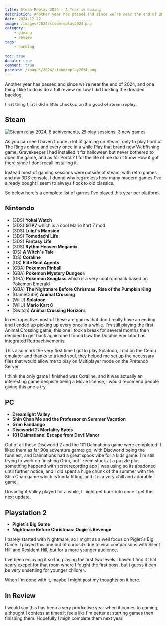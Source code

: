 ```yaml
---
title: Steam Replay 2024 - A Year in Gaming
description: Another year has passed and since we´re near the end of 2024, and one thing I like to do is do a full review on how I did tackling the dreaded backlog. 
date: 2024-12-27
image: /images/2024/steamreplay2024.png
category:
    - gaming
    - review
tags:
    - backlog
    
toc: true
donate: true
comment: true
preview: /images/2024/steamreplay2024.png
---
```

Another year has passed and since we´re near the end of 2024, and one thing I like to do is do a full review on how I did tackling the dreaded backlog. 

First thing first i did a little checkup on the good ol steam replay.

## Steam

![Steam relay 2024, 8 achivements, 28 play sessions, 3 new games](/images/2024/steamreplay2024.png)

As you can see I haven´t done a lot of gaming on Steam, only to play Lord of The Rings online and every once in a while Play that brand new Webfishing game. Gravekeeper I had installed it for halloween but never bothered to open the game, and as for Portal?
I for the life of me don´t know How it got there since I dont recall installing it.

Instead most of gaming sessions were outside of steam, with retro games and my 3DS console. I dunno why regardless how many modern games I´ve already bought i seem to always flock to old classics.

So below here´s a complete list of games I´ve played this year per platform.

## Nintendo
- (3DS) **Yokai Watch**
- (3DS) **GTP7** which is a cool Mario Kart 7 mod
- (3DS) **Luigi´s Mansion**
- (3DS) **Tomodachi Life**
- (3DS) **Fantasy Life**
- (3DS) **Rythm Heaven Megamix**
- (DS) **A Witch´s Tale**
- (DS) **Coraline**
- (DS) **Elite Beat Agents**
- (GBA) **Pokemon Pinball**
- (GBA) **Pokemon Mystery Dungeon**
- (GBA) **Pokemon Seaglass** which is a very cool romhack based on Pokemon Emerald
- (GBA) **The Nightmare Before Christmas: Rise of the Pumpkin King**
- (GameCube) **Animal Crossing**
- (WiiU) **Splatoon**
- (WiiU) **Mario Kart 8**
- (Switch) **Animal Crossing Horizons**

In restropective most of these are games that don´t really have an ending and I ended up picking up every once in a while. I´m still playing the first Animal Crossing game, this one i took a break for several months then decided to get back again one I found how the Dolphin emulator has integrated Retroachivements.

This also mark the very first time I got to play Splatoon, I did on the Cemu emulator and thanks to a kind soul, they helped me set up the necessary files that would allow me to play on Multiplayer mode on the Pretendo Server.

I think the only game I finished was Coraline, and it was actually an interesting game despiste being a Movie license, I would recomend people giving this one a try.

## PC
- **Dreamlight Valley**
- **Shin Chan Me and the Professor on Summer Vacation**
- **Grim Fandango**
- **Discworld 2: Mortality Bytes**
- **101 Dalmatians: Escape from Devil Manor**


Out of all these Discworld 2 and the 101 Dalmations game were completed. I liked them as far 90s adventure games go, with Discworld being the funniest, and Dalmations had a great spook vibe for a kids game.
I´m still trying to work on finishing Grim, but I seem stuck at a puzzle plus something happend with screerecording app I was using so its abadoned until further notice, and I did spent a huge chunk of the summer with the Shin Chan game which is kinda fitting, and it is a very chill and adorable game.

Dreamlight Valley played for a while, I might get back into once I get the next update.

## Playstation 2
- **Piglet´s Big Game**
- **Nightmare Before Christmas: Oogie´s Revenge**

I barely started with Nightmare, so I might as a well focus on Piglet´s Big Game. I played this one out of curiosity due to viral comparisons with Silent Hill and Resident Hill, but for a more younger audience.

I´ve been enjoying it so far, playing the first two levels I haven´t find it that scary excpet for that room where I fought the first boss, but i guess it can be very unsettling for younger children.

When I`m done with it, maybe I might post my thoughts on it here.

## In Review
I would say this has been a very productive year when it comes to gaming, althought I confess at times it feels like I´m better at starting games then finishing them. Hopefully I migh complete them next year.